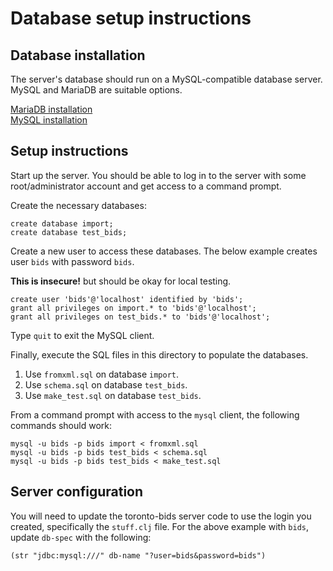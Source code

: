 # Database setup instructions

## Database installation

The server's database should run on a MySQL-compatible database server. MySQL
and MariaDB are suitable options.

[MariaDB installation](https://mariadb.com/kb/en/binary-packages/)  
[MySQL installation](https://dev.mysql.com/downloads/mysql/)  

## Setup instructions

Start up the server. You should be able to log in to the server with some
root/administrator account and get access to a command prompt.

Create the necessary databases:

```
create database import;
create database test_bids;
```

Create a new user to access these databases. The below example creates user
`bids` with password `bids`.

**This is insecure!** but should be okay for local testing. 

```
create user 'bids'@'localhost' identified by 'bids';
grant all privileges on import.* to 'bids'@'localhost';
grant all privileges on test_bids.* to 'bids'@'localhost';
```

Type `quit` to exit the MySQL client.

Finally, execute the SQL files in this directory to populate the databases.

1. Use `fromxml.sql` on database `import`.
2. Use `schema.sql` on database `test_bids`.
3. Use `make_test.sql` on database `test_bids`.

From a command prompt with access to the `mysql` client, the following commands
should work:

```
mysql -u bids -p bids import < fromxml.sql
mysql -u bids -p bids test_bids < schema.sql
mysql -u bids -p bids test_bids < make_test.sql
```

## Server configuration

You will need to update the toronto-bids server code to use the login you
created, specifically the `stuff.clj` file. For the above example with `bids`,
update `db-spec` with the following:

```
(str "jdbc:mysql:///" db-name "?user=bids&password=bids")
```

